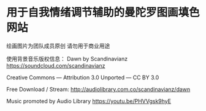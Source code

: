 # **用于自我情绪调节辅助的曼陀罗图画填色网站**

绘画图片为团队成员原创
请勿用于商业用途

使用背景音乐版权信息：
Dawn by Scandinavianz https://soundcloud.com/scandinavianz

Creative Commons — Attribution 3.0 Unported — CC BY 3.0

Free Download / Stream: http://audiolibrary.com.co/scandinavianz/dawn

Music promoted by Audio Library https://youtu.be/PHVVgsk9hyE
